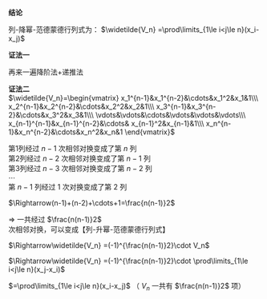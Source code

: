 **结论**  
  
列-降幂-范德蒙德行列式为： $\widetilde{V_n}  
=\prod\limits_{1\le i<j\le n}(x_i-x_j)$   
  
**证法一**  
  
再来一遍降阶法+递推法  
  
**证法二**  
 $\widetilde{V_n}=\begin{vmatrix}  
x_1^{n-1}&x_1^{n-2}&\cdots&x_1^2&x_1&1\\\   
x_2^{n-1}&x_2^{n-2}&\cdots&x_2^2&x_2&1\\\   
x_3^{n-1}&x_3^{n-2}&\cdots&x_3^2&x_3&1\\\   
\vdots&\vdots&\cdots&\vdots&\vdots&\vdots\\\   
x_{n-1}^{n-1}&x_{n-1}^{n-2}&\cdots&  
x_{n-1}^2&x_{n-1}&1\\\   
x_n^{n-1}&x_n^{n-2}&\cdots&x_n^2&x_n&1  
\end{vmatrix}$   
  
第1列经过 $n-1$ 次相邻对换变成了第 $n$ 列  
第2列经过 $n-2$ 次相邻对换变成了第 $n-1$ 列  
第3列经过 $n-3$ 次相邻对换变成了第 $n-2$ 列  
 $\cdots$   
第 $n-1$ 列经过 $1$ 次对换变成了第 $2$ 列  
  
 $\Rightarrow(n-1)+(n-2)+\cdots+1=\frac{n(n-1)}2$   
  
 $\Rightarrow$ 一共经过 $\frac{n(n-1)}2$ 次相邻对换，可以变成【列-升幂-范德蒙德行列式】  
  
 $\Rightarrow\widetilde{V_n}  
=(-1)^{\frac{n(n-1)}2}\cdot V_n$   
  
 $\Rightarrow\widetilde{V_n}  
=(-1)^{\frac{n(n-1)}2}\cdot  
\prod\limits_{1\le i<j\le n}(x_j-x_i)$   
  
 $=\prod\limits_{1\le i<j\le n}(x_i-x_j)$  （ $V_n$ 一共有 $\frac{n(n-1)}2$ 项）  

